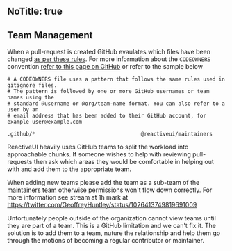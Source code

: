 NoTitle: true
---
## Team Management

When a pull-request is created GitHub evaulates which files have been changed [as per these rules](https://github.com/reactiveui/ReactiveUI/blob/main/.github/CODEOWNERS
). For more information about the `CODEOWNERS` convention [refer to this page on GitHub](https://help.github.com/articles/about-codeowners/) or refer to the sample below

```
# A CODEOWNERS file uses a pattern that follows the same rules used in gitignore files.
# The pattern is followed by one or more GitHub usernames or team names using the
# standard @username or @org/team-name format. You can also refer to a user by an
# email address that has been added to their GitHub account, for example user@example.com

.github/*                                  @reactiveui/maintainers
```

ReactiveUI heavily uses GitHub teams to split the workload into approachable chunks. If someone wishes to help with reviewing pull-requests then ask which areas they would be comfortable in helping out with and add them to the appropriate team. 

When adding new teams please add the team as a sub-team of the [maintainers team](https://github.com/orgs/reactiveui/teams/maintainers) otherwise permissions won't flow down correctly. For more information see stream at 1h mark at https://twitter.com/GeoffreyHuntley/status/1026413749819691009

Unfortunately people outside of the organization cannot view teams until they are part of a team. This is a GitHub limitation and we can't fix it. The solution is to add them to a team, nuture the relationship and help them go through the motions of becoming a regular contributor or maintainer.

